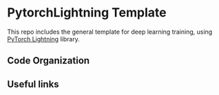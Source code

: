 # PytorchLightning Template
This repo includes the general template for deep learning training, using [PyTorch Lightning](github.com/PyTorchLightning) library.


## Code Organization


## Useful links
